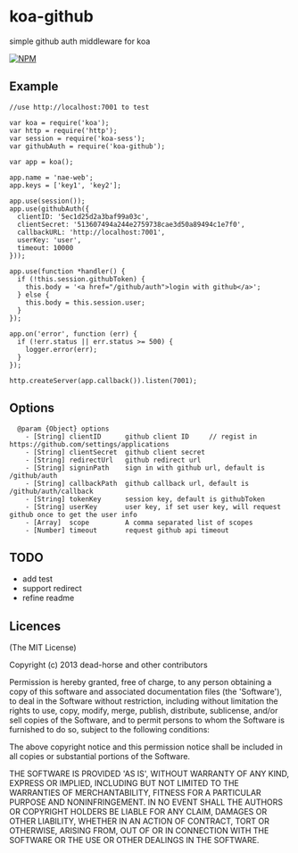 koa-github
==========

simple github auth middleware for koa

[![NPM](https://nodei.co/npm/koa-github.png?downloads=true)](https://nodei.co/npm/koa-github/)

## Example

```
//use http://localhost:7001 to test

var koa = require('koa');
var http = require('http');
var session = require('koa-sess');
var githubAuth = require('koa-github');

var app = koa();

app.name = 'nae-web';
app.keys = ['key1', 'key2'];

app.use(session());
app.use(githubAuth({
  clientID: '5ec1d25d2a3baf99a03c',
  clientSecret: '513607494a244e2759738cae3d50a89494c1e7f0',
  callbackURL: 'http://localhost:7001',
  userKey: 'user',
  timeout: 10000
}));

app.use(function *handler() {
  if (!this.session.githubToken) {
    this.body = '<a href="/github/auth">login with github</a>';
  } else {
    this.body = this.session.user;
  }
});

app.on('error', function (err) {
  if (!err.status || err.status >= 500) {
    logger.error(err);
  }
});

http.createServer(app.callback()).listen(7001);
```

## Options  

```
  @param {Object} options 
    - [String] clientID      github client ID     // regist in https://github.com/settings/applications
    - [String] clientSecret  github client secret
    - [String] redirectUrl   github redirect url 
    - [String] signinPath    sign in with github url, default is /github/auth
    - [String] callbackPath  github callback url, default is /github/auth/callback
    - [String] tokenKey      session key, default is githubToken
    - [String] userKey       user key, if set user key, will request github once to get the user info
    - [Array]  scope         A comma separated list of scopes
    - [Number] timeout       request github api timeout
```

## TODO
* add test
* support redirect
* refine readme

## Licences
(The MIT License)

Copyright (c) 2013 dead-horse and other contributors

Permission is hereby granted, free of charge, to any person obtaining a copy of this software and associated documentation files (the 'Software'), to deal in the Software without restriction, including without limitation the rights to use, copy, modify, merge, publish, distribute, sublicense, and/or sell copies of the Software, and to permit persons to whom the Software is furnished to do so, subject to the following conditions:

The above copyright notice and this permission notice shall be included in all copies or substantial portions of the Software.

THE SOFTWARE IS PROVIDED 'AS IS', WITHOUT WARRANTY OF ANY KIND, EXPRESS OR IMPLIED, INCLUDING BUT NOT LIMITED TO THE WARRANTIES OF MERCHANTABILITY, FITNESS FOR A PARTICULAR PURPOSE AND NONINFRINGEMENT. IN NO EVENT SHALL THE AUTHORS OR COPYRIGHT HOLDERS BE LIABLE FOR ANY CLAIM, DAMAGES OR OTHER LIABILITY, WHETHER IN AN ACTION OF CONTRACT, TORT OR OTHERWISE, ARISING FROM, OUT OF OR IN CONNECTION WITH THE SOFTWARE OR THE USE OR OTHER DEALINGS IN THE SOFTWARE.
